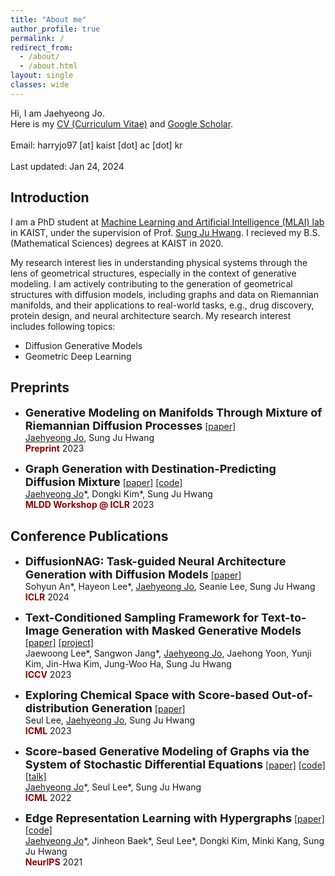 ```yaml
---
title: "About me"
author_profile: true
permalink: /
redirect_from:
  - /about/
  - /about.html
layout: single
classes: wide
---
```

Hi, I am Jaehyeong Jo. <br>
Here is my [CV (Curriculum Vitae)](/assets/CV.pdf) and [Google Scholar](https://scholar.google.com/citations?user=sB2n9ncAAAAJ&hl=ko&oi=ao). <br>
<br>
Email: harryjo97 [at] kaist [dot] ac [dot] kr <br>
<br>
Last updated: Jan 24, 2024


## Introduction
<!-- <span style="color:darkred">Introduction</span> -->
I am a PhD student at [Machine Learning and Artificial Intelligence (MLAI) lab](https://www.mlai-kaist.com/) in KAIST, under the supervision of Prof. [Sung Ju Hwang](http://www.sungjuhwang.com/).
I recieved my B.S. (Mathematical Sciences) degrees at KAIST in 2020.

My research interest lies in understanding physical systems through the lens of geometrical structures, especially in the context of generative modeling. I am actively contributing to the generation of geometrical structures with diffusion models, including graphs and data on Riemannian manifolds, and their applications to real-world tasks, e.g., drug discovery, protein design, and neural architecture search. My research interest includes following topics:
- Diffusion Generative Models
- Geometric Deep Learning

## Preprints 

- <font size="4"><b>Generative Modeling on Manifolds Through Mixture of Riemannian Diffusion Processes</b></font> [[paper]](https://arxiv.org/abs/2310.07216) <br>
&#x200B;<U>Jaehyeong Jo</U>, Sung Ju Hwang <br>
<span style="color:darkred">**Preprint**</span> 2023

- <font size="4"><b>Graph Generation with Destination-Predicting Diffusion Mixture</b></font> [[paper]](https://arxiv.org/abs/2302.03596) [[code]](https://github.com/harryjo97/DruM/) <br>
&#x200B;<U>Jaehyeong Jo</U>\*, Dongki Kim\*, Sung Ju Hwang <br>
<span style="color:darkred">**MLDD Workshop @ ICLR**</span> 2023


## Conference Publications

- <font size="4"><b>DiffusionNAG: Task-guided Neural Architecture Generation with Diffusion Models</b></font> [[paper]](https://arxiv.org/abs/2305.16943) <br>
Sohyun An\*, Hayeon Lee\*, <U>Jaehyeong Jo</U>, Seanie Lee, Sung Ju Hwang <br>
<span style="color:darkred">**ICLR**</span> 2024

- <font size="4"><b>Text-Conditioned Sampling Framework for Text-to-Image Generation with Masked Generative Models</b></font> [[paper]](https://arxiv.org/abs/2304.01515) [[project]](https://hello3196.github.io/TCTS_FAS/) <br>
Jaewoong Lee\*, Sangwon Jang\*, <U>Jaehyeong Jo</U>, Jaehong Yoon, Yunji Kim, Jin-Hwa Kim, Jung-Woo Ha, Sung Ju Hwang <br>
<span style="color:darkred">**ICCV**</span> 2023

- <font size="4"><b>Exploring Chemical Space with Score-based Out-of-distribution Generation</b></font> [[paper]](https://arxiv.org/abs/2206.07632) <br>
Seul Lee, <U>Jaehyeong Jo</U>, Sung Ju Hwang <br>
<span style="color:darkred">**ICML**</span> 2023

- <font size="4"><b>Score-based Generative Modeling of Graphs via the System of Stochastic Differential Equations</b></font> [[paper]](https://arxiv.org/abs/2202.02514) [[code]](https://github.com/harryjo97/GDSS) [[talk]](https://www.youtube.com/watch?v=UdZ4IL3ESAI&t=2668s) <br>
&#x200B;<U>Jaehyeong Jo</U>\*, Seul Lee\*, Sung Ju Hwang <br>
<span style="color:darkred">**ICML**</span> 2022

- <font size="4"><b>Edge Representation Learning with Hypergraphs</b></font> [[paper]](https://arxiv.org/abs/2106.15845) [[code]](https://github.com/harryjo97/EHGNN) <br>
&#x200B;<U>Jaehyeong Jo</U>\*, Jinheon Baek\*, Seul Lee\*, Dongki Kim, Minki Kang, Sung Ju Hwang <br>
<span style="color:darkred">**NeurIPS**</span> 2021




